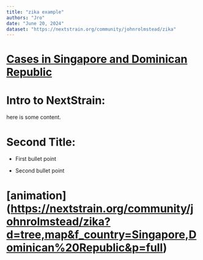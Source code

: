 ```yaml
---
title: "zika example"
authors: "Jro"
date: "June 20, 2024"
dataset: "https://nextstrain.org/community/johnrolmstead/zika"
---
```

# [Cases in Singapore and Dominican Republic](https://nextstrain.org/community/johnrolmstead/zika?f_country=Singapore,Dominican%20Republic)

# Intro to NextStrain:
here is some content. 

# Second Title:
- First bullet point

- Second bullet point 

# [animation] (https://nextstrain.org/community/johnrolmstead/zika?d=tree,map&f_country=Singapore,Dominican%20Republic&p=full)
